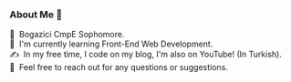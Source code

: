 ### About Me 👋

📕  &nbsp;Bogazici CmpE Sophomore.\
🌱  &nbsp;I'm currently learning Front-End Web Development.\
✍️  &nbsp;In my free time, I code on my blog, I'm also on YouTube! (In Turkish).\
💬  &nbsp;Feel free to reach out for any questions or suggestions.